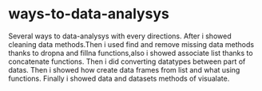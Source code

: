 # ways-to-data-analysys
Several ways to data-analysys with every directions.
After i showed cleaning data methods.Then i used find and remove missing data methods thanks to dropna and fillna functions,also i showed associate list thanks to concatenate functions.
Then i did converting datatypes between part of datas.
Then i showed how create data frames from list and what using functions.
Finally i showed data and datasets methods of visualate.



